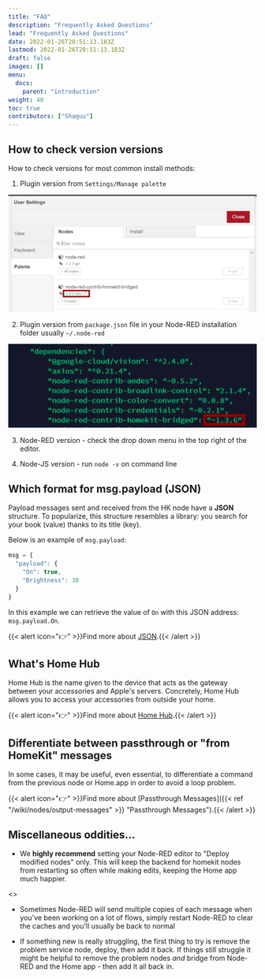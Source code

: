 ```yaml
---
title: "FAQ"
description: "Frequently Asked Questions"
lead: "Frequently Asked Questions"
date: 2022-01-26T20:51:13.183Z
lastmod: 2022-01-26T20:51:13.183Z
draft: false
images: []
menu:
  docs:
    parent: "introduction"
weight: 40
toc: true
contributors: ["Shaquu"]
---
```


## How to check version versions

How to check versions for most common install methods:

1. Plugin version from `Settings/Manage palette`

  ![Nodes Version via Manage Palette](nodes_version_manage_palette.png)

2. Plugin version from `package.json` file in your Node-RED installation folder usually `~/.node-red`

  ![Nodes Version via package.json](nodes_version_package_json.png)
  
3. Node-RED version - check the drop down menu in the top right of the editor.

3. Node-JS version - run `node -v` on command line

## Which format for msg.payload (JSON)

Payload messages sent and received from the HK node have a **JSON** structure.
To popularize, this structure resembles a library: you search for your book (value) thanks to its title (key).

Below is an example of `msg.payload`:

```js
msg = {
  "payload": {
    "On": true,
    "Brightness": 38
  }
}
```
In this example we can retrieve the value of `On` with this JSON address: `msg.payload.On`.

{{< alert icon="👉" >}}Find more about [JSON](https://en.wikipedia.org/wiki/JSON).{{< /alert >}}

## What's Home Hub

Home Hub is the name given to the device that acts as the gateway between your accessories and Apple's servers.
Concretely, Home Hub allows you to access your accessories from outside your home.

{{< alert icon="👉" >}}Find more about [Home Hub](https://support.apple.com/en-us/HT207057).{{< /alert >}}

## Differentiate between passthrough or "from HomeKit" messages

In some cases, it may be useful, even essential, to differentiate a command from the previous node or Home.app in order to avoid a loop problem.

{{< alert icon="👉" >}}Find more about [Passthrough Messages]({{< ref "/wiki/nodes/output-messages" >}} "Passthrough Messages").{{< /alert >}}

## Miscellaneous oddities...

- We **highly recommend** setting your Node-RED editor to "Deploy modified nodes" only. This will keep the backend for homekit nodes from restarting so often while making edits, keeping the Home app much happier.

<<insert screenshot here>>

- Sometimes Node-RED will send multiple copies of each message when you've been working on a lot of flows, simply restart Node-RED to clear the caches and you'll usually be back to normal
  
- If something new is really struggling, the first thing to try is remove the problem service node, deploy, then add it back. If things still struggle it might be helpful to remove the problem nodes *and* bridge from Node-RED and the Home app - then add it all back in.
